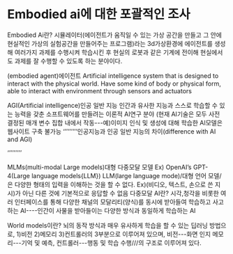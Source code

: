 # Embodied ai에 대한 포괄적인 조사
Embodied Ai란?
시뮬레이터(에이전트가 움직일 수 있는 가상 공간을 만들고 그 안에 현실적인 가상의 실험공간을 만들어주는 프로그램)라는 3d가상환경에 에이전트를 생성해 여러가지 과제를 수행시켜 학습시킨 후 현실의 로봇과 같은 기계에 전이해 현실에서도 과제를 잘 수행할 수 있도록 하는 분야이다.

(embodied agent)에이전트 Artificial intelligence system that is designed to interact with the physical world. Have some kind of body or physical form, able to interact with environment through sensors and actuators

AGI(Artificial intelligence)인공 일반 지능 
인간과 유사한 지능과 스스로 학습할 수 있는 능력을 갖춘 소프트웨어를 만들려는 이론적 AI연구 분야 (현재 AI기술은 모두 사전 결정된 매개 변수 집합 내에서 작동---예)이미지 인식 및 생성에 대해 학습한 AI모델은 웹사이트 구축 불가능
‘’’’’’’’’인공지능과 인공 일반 지능의 차이(difference with AI and AGI)





‘’’’’’’’’

MLMs(multi-modal Large models)대형 다중모달 모델
Ex) OpenAI’s GPT-4(Large language models{LLM})
LLM(large language mode)/대형 언어 모델/은 다양한 형태의 입력을 이해하는 것을 할 수 없다. Ex)(비디오, 텍스트, 손으로 쓴 지시)가 아닌 다른 것에 기본적으로 응답할 수 없음
다중모달 AI란?
시각,청각을 비롯한 여러 인터페이스를 통해 다양한 채널의 모달리티(양식)를 동시에 받아들여 학습하고 사고하는 AI----인간이 사물을 받아들이는 다양한 방식과 동일하게 학습하는 AI

World models이란?
뇌의 동작 방식과 매우 유사하게 학습을 할 수 있는 딥러닝 방법으로, 1)비전 2)메모리 3)컨트롤러의 3부분으로 이루어져 있으며, 비전---화면 인지 메모리---기억 및 예측, 컨트롤러---행동 및 학습 수행///의 구조로 이루어져 있다.


<!--stackedit_data:
eyJoaXN0b3J5IjpbLTEwMDg5MDQ1NDBdfQ==
-->